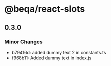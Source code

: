 # @beqa/react-slots

## 0.3.0

### Minor Changes

- b79416d: added dummy text 2 in constants.ts
- f968b11: Added dummy text in index.js
